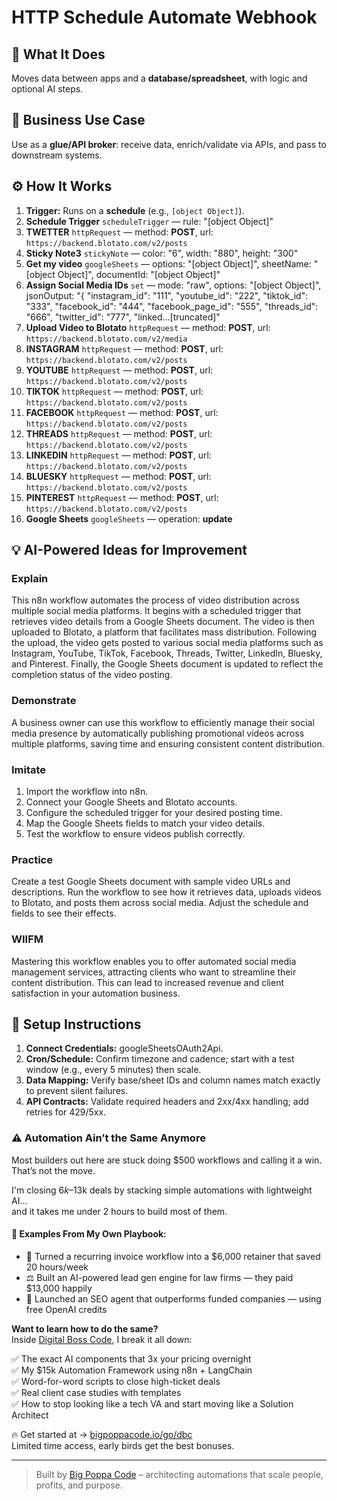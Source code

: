 # HTTP Schedule Automate Webhook
  ## 🚀 What It Does
  Moves data between apps and a **database/spreadsheet**, with logic and optional AI steps.
  
  ## 💼 Business Use Case
  Use as a **glue/API broker**: receive data, enrich/validate via APIs, and pass to downstream systems.
  
  ## ⚙️ How It Works
  1. **Trigger:** Runs on a **schedule** (e.g., `[object Object]`).
  2. **Schedule Trigger** `scheduleTrigger` — rule: "[object Object]"
3. **TWETTER** `httpRequest` — method: **POST**, url: `https://backend.blotato.com/v2/posts`
4. **Sticky Note3** `stickyNote` — color: "6", width: "880", height: "300"
5. **Get my video** `googleSheets` — options: "[object Object]", sheetName: "[object Object]", documentId: "[object Object]"
6. **Assign Social Media IDs** `set` — mode: "raw", options: "[object Object]", jsonOutput: "{
  "instagram_id": "111",
  "youtube_id": "222",
  "tiktok_id": "333",
  "facebook_id": "444",
  "facebook_page_id": "555",
  "threads_id": "666",
  "twitter_id": "777",
  "linked…[truncated]"
7. **Upload Video to Blotato** `httpRequest` — method: **POST**, url: `https://backend.blotato.com/v2/media`
8. **INSTAGRAM** `httpRequest` — method: **POST**, url: `https://backend.blotato.com/v2/posts`
9. **YOUTUBE** `httpRequest` — method: **POST**, url: `https://backend.blotato.com/v2/posts`
10. **TIKTOK** `httpRequest` — method: **POST**, url: `https://backend.blotato.com/v2/posts`
11. **FACEBOOK** `httpRequest` — method: **POST**, url: `https://backend.blotato.com/v2/posts`
12. **THREADS** `httpRequest` — method: **POST**, url: `https://backend.blotato.com/v2/posts`
13. **LINKEDIN** `httpRequest` — method: **POST**, url: `https://backend.blotato.com/v2/posts`
14. **BLUESKY** `httpRequest` — method: **POST**, url: `https://backend.blotato.com/v2/posts`
15. **PINTEREST** `httpRequest` — method: **POST**, url: `https://backend.blotato.com/v2/posts`
16. **Google Sheets** `googleSheets` — operation: **update**
  
  ## 💡 AI-Powered Ideas for Improvement
  ### Explain
This n8n workflow automates the process of video distribution across multiple social media platforms. It begins with a scheduled trigger that retrieves video details from a Google Sheets document. The video is then uploaded to Blotato, a platform that facilitates mass distribution. Following the upload, the video gets posted to various social media platforms such as Instagram, YouTube, TikTok, Facebook, Threads, Twitter, LinkedIn, Bluesky, and Pinterest. Finally, the Google Sheets document is updated to reflect the completion status of the video posting.

### Demonstrate
A business owner can use this workflow to efficiently manage their social media presence by automatically publishing promotional videos across multiple platforms, saving time and ensuring consistent content distribution.

### Imitate
1. Import the workflow into n8n.
2. Connect your Google Sheets and Blotato accounts.
3. Configure the scheduled trigger for your desired posting time.
4. Map the Google Sheets fields to match your video details.
5. Test the workflow to ensure videos publish correctly.

### Practice
Create a test Google Sheets document with sample video URLs and descriptions. Run the workflow to see how it retrieves data, uploads videos to Blotato, and posts them across social media. Adjust the schedule and fields to see their effects.

### WIIFM
Mastering this workflow enables you to offer automated social media management services, attracting clients who want to streamline their content distribution. This can lead to increased revenue and client satisfaction in your automation business.
  
  ## 🔧 Setup Instructions
  1. **Connect Credentials:** googleSheetsOAuth2Api.
2. **Cron/Schedule:** Confirm timezone and cadence; start with a test window (e.g., every 5 minutes) then scale.
3. **Data Mapping:** Verify base/sheet IDs and column names match exactly to prevent silent failures.
4. **API Contracts:** Validate required headers and 2xx/4xx handling; add retries for 429/5xx.
  
### ⚠️ Automation Ain’t the Same Anymore

Most builders out here are stuck doing $500 workflows and calling it a win.  
That’s not the move.  

I'm closing $6k–$13k deals by stacking simple automations with lightweight AI...  
and it takes me under 2 hours to build most of them.

#### 🧠 Examples From My Own Playbook:
- 🔁 Turned a recurring invoice workflow into a $6,000 retainer that saved 20 hours/week  
- ⚖️ Built an AI-powered lead gen engine for law firms — they paid $13,000 happily  
- 🚀 Launched an SEO agent that outperforms funded companies — using free OpenAI credits  

**Want to learn how to do the same?**  
Inside [Digital Boss Code](https://bigpoppacode.io/go/dbc), I break it all down:

✅ The exact AI components that 3x your pricing overnight  
✅ My $15k Automation Framework using n8n + LangChain  
✅ Word-for-word scripts to close high-ticket deals  
✅ Real client case studies with templates  
✅ How to stop looking like a tech VA and start moving like a Solution Architect  

🔥 Get started at → [bigpoppacode.io/go/dbc](https://bigpoppacode.io/go/dbc)  
Limited time access, early birds get the best bonuses.

---
> Built by [Big Poppa Code](https://bigpoppacode.io) – architecting automations that scale people, profits, and purpose.
  